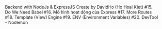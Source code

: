 Backend with NodeJs & ExpressJS
Create by DavidHo (Ho Hoai Kiet)
#15. Do We Need Babel 
#16. Mô hình hoạt động của Express
#17. More Routes
#18. Template (View) Engine
#19. ENV (Environment Variables)
#20. DevTool - Nodemon
